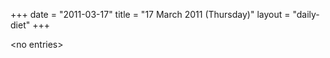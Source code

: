 +++
date = "2011-03-17"
title = "17 March 2011 (Thursday)"
layout = "daily-diet"
+++


\<no entries\>
